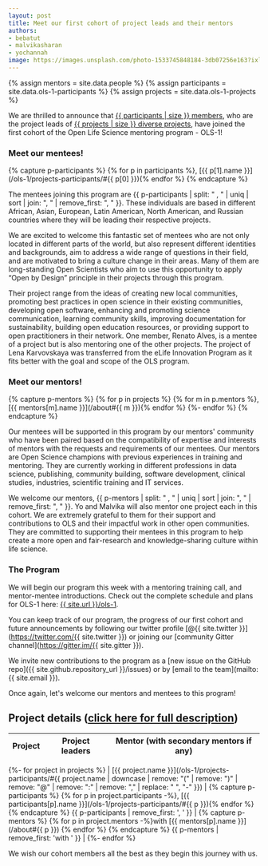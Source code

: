 ```yaml
---
layout: post
title: Meet our first cohort of project leads and their mentors
authors: 
- bebatut
- malvikasharan
- yochannah
image: https://images.unsplash.com/photo-1533745848184-3db07256e163?ixlib=rb-1.2.1&ixid=eyJhcHBfaWQiOjEyMDd9&auto=format&fit=crop&w=2389&q=80
---
```


{% assign mentors = site.data.people %}
{% assign participants = site.data.ols-1-participants %}
{% assign projects = site.data.ols-1-projects %}

We are thrilled to announce that [{{ participants | size }} members](/ols-1/projects-participants/#participants), who are the project leads of [{{ projects | size }} diverse projects](/ols-1/projects-participants/#projects), have joined the first cohort of the Open Life Science mentoring program - OLS-1!

### Meet our mentees!

{% capture p-participants %}
{% for p in participants %}, [{{ p[1].name }}](/ols-1/projects-participants/#{{ p[0] }}){% endfor %}
{% endcapture %} 

The mentees joining this program are {{ p-participants | split: " , " | uniq | sort | join: ", " | remove_first: ", " }}. These individuals are based in different African, Asian, European, Latin American, North American, and Russian countries where they will be leading their respective projects. 

We are excited to welcome this fantastic set of mentees who are not only located in different parts of the world, but also represent different identities and backgrounds, aim to address a wide range of questions in their field, and are motivated to bring a culture change in their areas. Many of them are long-standing Open Scientists who aim to use this opportunity to apply “Open by Design” principle in their projects through this program.

Their project range from the ideas of creating new local communities, promoting best practices in open science in their existing communities, developing open software, enhancing and promoting science communication, learning community skills, improving documentation for sustainability, building open education resources, or providing support to open practitioners in their network. One member, Renato Alves, is a mentee of a project but is also mentoring one of the other projects. The project of Lena Karvovskaya was transferred from the eLife Innovation Program as it fits better with the goal and scope of the OLS program. 

### Meet our mentors!

{% capture p-mentors %}
{% for p in projects %} {% for m in p.mentors %}, [{{ mentors[m].name }}](/about#{{ m }}){% endfor %} {%- endfor %}
{% endcapture %}

Our mentees will be supported in this program by our mentors' community who have been paired based on the compatibility of expertise and interests of mentors with the requests and requirements of our mentees. Our mentors are Open Science champions with previous experiences in training and mentoring. They are currently working in different professions in data science, publishing, community building, software development, clinical studies, industries, scientific training and IT services.

We welcome our mentors, {{ p-mentors | split: " , " | uniq | sort | join: ", " | remove_first: ", " }}. Yo and Malvika will also mentor one project each in this cohort. We are extremely grateful to them for their support and contributions to OLS and their impactful work in other open communities. They are committed to supporting their mentees in this program to help create a more open and fair-research and knowledge-sharing culture within life science.

### The Program

We will begin our program this week with a mentoring training call, and mentor-mentee introductions. Check out the complete schedule and plans for OLS-1 here: [{{ site.url }}/ols-1](/ols-1).

You can keep track of our program, the progress of our first cohort and future announcements by following our twitter profile [@{{ site.twitter }}](https://twitter.com/{{ site.twitter }}) or joining our [community Gitter channel](https://gitter.im/{{ site.gitter }}).

We invite new contributions to the program as a [new issue on the GitHub repo]({{ site.github.repository_url }}/issues) or by [email to the team](mailto:{{ site.email }}).

Once again, let's welcome our mentors and mentees to this program!

## Project details ([click here for full description](/ols-1/projects-participants/))

| Project | Project leaders | Mentor (with secondary mentors if any) |
|----------|-----------------------|------------|
{%- for project in projects %}
| [{{ project.name }}](/ols-1/projects-participants/#{{ project.name | downcase | remove: "(" | remove: ")" | remove: "@" | remove: ":" | remove: "," | replace: " ", "-" }}) | {% capture p-participants %} {% for p in project.participants -%}, [{{ participants[p].name }}](/ols-1/projects-participants/#{{ p }}){% endfor %} {% endcapture %} {{ p-participants | remove_first: ', ' }} | {% capture p-mentors %} {% for p in project.mentors -%}with [{{ mentors[p].name }}](/about#{{ p }}) {% endfor %} {% endcapture %} {{ p-mentors | remove_first: 'with ' }} |
{%- endfor %}

We wish our cohort members all the best as they begin this journey with us.


